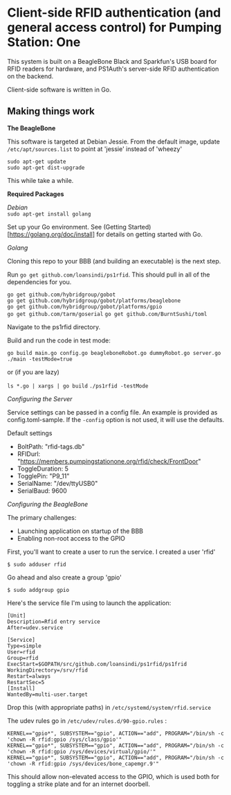 # Client-side RFID authentication (and general access control) for Pumping Station: One

This system is built on a BeagleBone Black and Sparkfun's USB board for RFID
readers for hardware, and PS1Auth's server-side RFID authentication on the
backend.

Client-side software is written in Go. 


Making things work
-----
**The BeagleBone**

This software is targeted at Debian Jessie. From the default image, update `/etc/apt/sources.list` to point at 'jessie' instead of 'wheezy'

`sudo apt-get update`  
`sudo apt-get dist-upgrade`

This while take a while.

**Required Packages**

*Debian*  
`sudo apt-get install golang`  

Set up your Go environment. See (Getting Started)[https://golang.org/doc/install]
for details on getting started with Go.

*Golang*

Cloning this repo to your BBB (and building an executable) is the next step.

Run `go get github.com/loansindi/ps1rfid`. This should pull in all of the
dependencies for you.

`go get github.com/hybridgroup/gobot`  
`go get github.com/hybridgroup/gobot/platforms/beaglebone`  
`go get github.com/hybridgroup/gobot/platforms/gpio`  
`go get github.com/tarm/goserial` 
`go get github.com/BurntSushi/toml`

Navigate to the ps1rfid directory.


Build and run the code in test mode:

`go build main.go config.go beagleboneRobot.go dummyRobot.go server.go`
`./main -testMode=true`

or (if you are lazy)

`ls *.go | xargs | go build`
`./ps1rfid -testMode`

*Configuring the Server*

Service settings can be passed in a config file. An example is provided as
config.toml-sample. If the `-config` option is not used, it will use the defaults.

Default settings

  * BoltPath: "rfid-tags.db"
  * RFIDurl: "https://members.pumpingstationone.org/rfid/check/FrontDoor"
  * ToggleDuration: 5
  * TogglePin: "P9_11"
  * SerialName: "/dev/ttyUSB0"
  * SerialBaud: 9600

*Configuring the BeagleBone*

The primary challenges:

* Launching application on startup of the BBB
* Enabling non-root access to the GPIO

First, you'll want to create a user to run the service. I created a user 'rfid' 

`$ sudo adduser rfid`

Go ahead and also create a group 'gpio'

`$ sudo addgroup gpio`

Here's the service file I'm using to launch the application:

```
[Unit]
Description=Rfid entry service
After=udev.service

[Service]
Type=simple
User=rfid
Group=rfid
ExecStart=$GOPATH/src/github.com/loansindi/ps1rfid/ps1frid
WorkingDirectory=/srv/rfid
Restart=always
RestartSec=5
[Install]
WantedBy=multi-user.target
```

Drop this (with appropriate paths) in `/etc/systemd/system/rfid.service`

The udev rules go in `/etc/udev/rules.d/90-gpio.rules` :

```
KERNEL=="gpio*", SUBSYSTEM=="gpio", ACTION=="add", PROGRAM="/bin/sh -c 'chown -R rfid:gpio /sys/class/gpio'"
KERNEL=="gpio*", SUBSYSTEM=="gpio", ACTION=="add", PROGRAM="/bin/sh -c 'chown -R rfid:gpio /sys/devices/virtual/gpio/'"
KERNEL=="gpio*", SUBSYSTEM=="gpio", ACTION=="add", PROGRAM="/bin/sh -c 'chown -R rfid:gpio /sys/devices/bone_capemgr.9'"
```

This should allow non-elevated access to the GPIO, which is used both for toggling a strike plate and for an internet doorbell.

